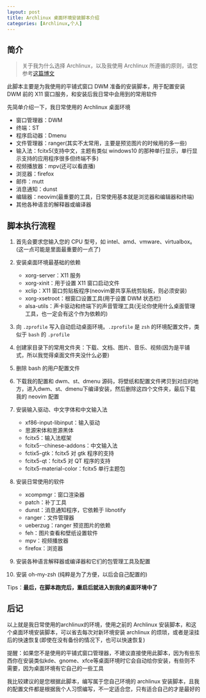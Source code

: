 ```yaml
---
layout: post
title: Archlinux 桌面环境安装脚本介绍
categories: [Archlinux,个人]
---
```


## 简介

> 关于我为什么选择 Archlinux，以及我使用 Archlinux 所遵循的原则，请您参考[这篇博文](我的Archlinux)

此脚本主要是为我使用的平铺式窗口 DWM 准备的安装脚本，用于配置安装 DWM 前的 X11 窗口服务，和安装后我日常中会用到的常用软件

先简单介绍一下，我日常使用的 Archlinux 桌面环境

- 窗口管理器：DWM
- 终端：ST
- 程序启动器：Dmenu
- 文件管理器：ranger(其实不太常用，主要是预览图片的时候用的多一些)
- 输入法：fcitx5(支持中文，主题有类似 windows10 的那种单行显示，单行显示支持的应用程序很多但终端不多)
- 视频播放器：mpv(还可以看直播)
- 浏览器：firefox
- 邮件：mutt
- 消息通知：dunst
- 编辑器：neovim(最重要的工具，日常使用基本就是浏览器和编辑器和终端)
- 其他各种语言的解释器或编译器

## 脚本执行流程

1. 首先会要求您输入您的 CPU 型号，如 intel、amd、vmware、virtualbox。(这一点可能是里面最重要的一点了)
2. 安装桌面环境最基础的依赖
    - xorg-server：X11 服务
    - xorg-xinit：用于设置 X11 窗口启动文件
    - xclip：X11 窗口剪贴板程序(neovim要共享系统剪贴板，则必须安装)
    - xorg-xsetroot：根窗口设置工具(用于设置 DWM 状态栏)
    - alsa-utils：声卡驱动和终端下的声音管理工具(无论你使用什么桌面管理工具，也一定会有这个作为依赖的)
3. 向 `.zprofile` 写入自动启动桌面环境。`.zprofile` 是 `zsh` 的环境配置文件，类似于 `bash` 的 `.profile`
4. 创建家目录下的常用文件夹：下载、文档、图片、音乐、视频(因为是平铺式，所以我觉得桌面文件夹没什么必要)
5. 删除 bash 的用户配置文件
6. 下载我的配置和 dwm、st、dmenu 源码，将壁纸和配置文件拷贝到对应的地方，进入dwm、st、dmenu下编译安装，然后删除这四个文件夹，最后下载我的 neovim 配置
7. 安装输入驱动、中文字体和中文输入法
    - xf86-input-libinput：输入驱动
    - 思源宋体和思源黑体
    - fcitx5：输入法框架
    - fcitx5--chinese-addons：中文输入法
    - fctix5-gtk：fcitx5 对 gtk 程序的支持
    - fcitx5-qt：fcitx5 对 QT 程序的支持
    - fcitx5-material-color：fcitx5 单行主题包
8. 安装日常使用的软件
    - xcompmgr：窗口渲染器
    - patch：补丁工具
    - dunst：消息通知程序，它依赖于 libnotify
    - ranger：文件管理器
    - ueberzug：ranger 预览图片的依赖
    - feh：图片查看和壁纸设置软件
    - mpv：视频播放器
    - firefox：浏览器
9. 安装各种语言解释器或编译器和它们的包管理工具及配置

10. 安装 oh-my-zsh (纯粹是为了方便，以后会自己配置的)

Tips：**最后，在脚本跑完后，重启后就进入到我的桌面环境中了**
## 后记

以上就是我日常使用的archlinux的环境，使用之前的 Archlinux 安装脚本，和这个桌面环境安装脚本，可以省去每次对新环境安装 archlinux 的烦琐，或者是滚挂后的快速恢复(即使在没有备份的情况下，也可以快速恢复)

提醒：如果您不是使用的平铺式窗口管理器，不建议直接使用此脚本，因为有些东西你在安装类似kde、gnome、xfce等桌面环境时它会自动给你安装，有些则不需要，因为桌面环境有它自己的一些工具

我比较建议的是您根据此脚本，编写属于您自己环境的 archlinux 安装脚本，且我的配置文件都是根据我个人习惯编写，不一定适合您，只有适合自己的才是最好的












































